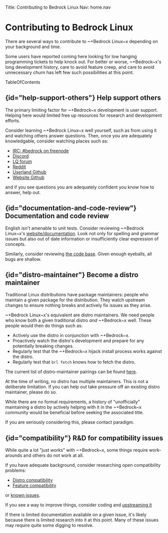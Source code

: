 Title: Contributing to Bedrock Linux
Nav:   home.nav

# Contributing to Bedrock Linux

There are several ways to contribute to ~+Bedrock Linux~x depending on your
background and time.

Some users have reported coming here looking for low hanging programming
tickets to help knock out.  For better or worse, ~+Bedrock~x's long development
history, care to avoid feature creep, and care to avoid unnecessary churn has
left few such possibilities at this point.

TableOfContents

## {id="help-support-others"} Help support others

The primary limiting factor for ~+Bedrock~x development is user support.
Helping here would limited free up resources for research and development
efforts.

Consider learning ~+Bedrock Linux~x well yourself, such as from using it and
watching others answer questions.  Then, once you are adequately knowledgable,
consider watching places such as:

- [IRC: #bedrock on freenode](https://webchat.freenode.net/?channels=bedrock)
- [Discord](https://invite.gg/bedrocklinux)
- [LQ forum](http://www.linuxquestions.org/questions/bedrock-linux-118/)
- [Reddit](http://reddit.com/r/bedrocklinux)
- [Userland Github](https://github.com/bedrocklinux/bedrocklinux-userland)
- [Website Github](https://github.com/bedrocklinux/bedrocklinux-website)

and if you see questions you are adequately confident you know how to answer,
help out.

## {id="documentation-and-code-review"} Documentation and code review

English isn't amenable to unit tests.  Consider reviewing ~+Bedrock Linux~x's
[website/documentation](https://github.com/bedrocklinux/bedrocklinux-website).
Look not only for spelling and grammar issues but also out of date information
or insufficiently clear expression of concepts.

Similarly, consider reviewing [the code
base](https://github.com/bedrocklinux/bedrocklinux-userland).  Given enough
eyeballs, all bugs are shallow.

## {id="distro-maintainer"} Become a distro maintainer

Traditional Linux distributions have package maintainers: people who maintain a
given package for the distribution.  They watch upstream changes to ensure
nothing breaks and actively fix issues as they arise.

~+Bedrock Linux~x's equivalent are distro maintainers.  We need people who know
both a given traditional distro *and* ~+Bedrock~x well.  These people would
then do things such as:

- Actively use the distro in conjunction with ~+Bedrock~x.
- Proactively watch the distro's development and prepare for any potentially
  breaking changes.
- Regularly test that the ~+Bedrock~x hijack install process works against the
  distro.
- Regularly test that `brl fetch` knows how to fetch the distro.

The current list of distro-maintainer pairings can be found
[here](0.7/distro-support.html).

At the time of writing, no distro has multiple maintainers.  This is not a
deliberate limitation.  If you can help out take pressure off an existing
distro maintainer, please do so.

While there are no formal requirements, a history of "unofficially" maintaining
a distro by actively helping with it in the ~+Bedrock~x community would be
beneficial before seeking the associated title.

If you are seriously considering this, please contact paradigm.

## {id="compatibility"} R&D for compatibility issues

While quite a lot "just works" with ~+Bedrock~x, some things require
work-arounds and others do not work at all.

If you have adequate background, consider researching open compatibility
problems:

- [Distro compatibility](0.7/distro-compatibility.html)
- [Feature compatibility](0.7/feature-compatibility.html)

or [known issues](0.7/known-issues.html).

If you see a way to improve things, consider coding and [upstreaming
it](https://github.com/bedrocklinux/bedrocklinux-userland)

If there is limited documentation available on a given issue, it's likely
because there is limited research into it at this point.  Many of these issues
may require quite some digging to resolve.
